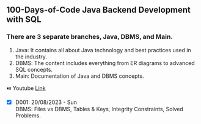 ## 100-Days-of-Code Java Backend Development with SQL

### There are 3 separate branches, Java, DBMS, and Main.
1. Java: It contains all about Java technology and best practices used in the industry.
2. DBMS: The content includes everything from ER diagrams to advanced SQL concepts.
3. Main: Documentation of Java and DBMS concepts.


 ⏯️ Youtube [Link](https://www.youtube.com/channel/UC0Sa4fMsYNitVeYBYXO7grA)

- [x] D001: 20/08/2023 - Sun  
DBMS: Files vs DBMS, Tables & Keys, Integrity Constraints, Solved Problems.
